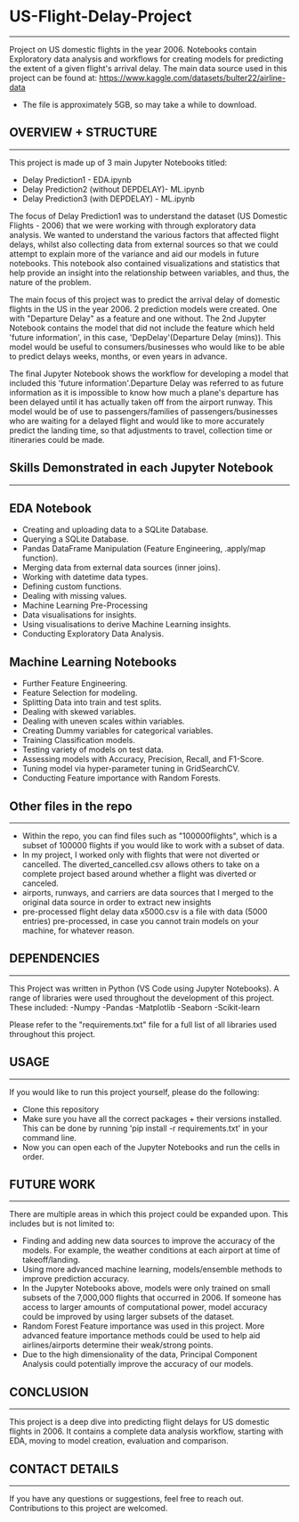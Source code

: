# US-Flight-Delay-Project
---
Project on US domestic flights in the year 2006. Notebooks contain Exploratory data analysis and workflows for creating models for predicting the extent of a given flight's arrival delay.
The main data source used in this project can be found at: https://www.kaggle.com/datasets/bulter22/airline-data
- The file is approximately 5GB, so may take a while to download.

## OVERVIEW + STRUCTURE
---
This project is made up of 3 main Jupyter Notebooks titled:
- Delay Prediction1 - EDA.ipynb
- Delay Prediction2 (without DEPDELAY)- ML.ipynb
- Delay Prediction3 (with DEPDELAY) - ML.ipynb

The focus of Delay Prediction1 was to understand the dataset (US Domestic Flights - 2006) that we were working with through exploratory data analysis. We wanted to understand the various factors that affected flight delays, whilst also collecting data from external sources so that we could attempt to explain more of the variance and aid our models in future notebooks. This notebook also contained visualizations and statistics that help provide an insight into the relationship between variables, and thus, the nature of the problem.

The main focus of this project was to predict the arrival delay of domestic flights in the US in the year 2006. 2 prediction models were created. One with "Departure Delay" as a feature and one without. The 2nd Jupyter Notebook contains the model that did not include the feature which held 'future information', in this case, 'DepDelay'(Departure Delay (mins)). This model would be useful to consumers/businesses who would like to be able to predict delays weeks, months, or even years in advance.

The final Jupyter Notebook shows the workflow for developing a model that included this 'future information'.Departure Delay was referred to as future information as it is impossible to know how much a plane's departure has been delayed until it has actually taken off from the airport runway. This model would be of use to passengers/families of passengers/businesses who are waiting for a delayed flight and would like to more accurately predict the landing time, so that adjustments to travel, collection time or itineraries could be made.

## Skills Demonstrated in each Jupyter Notebook
---

## EDA Notebook
- Creating and uploading data to a SQLite Database.
- Querying a SQLite Database.
- Pandas DataFrame Manipulation (Feature Engineering, .apply/map function).
- Merging data from external data sources (inner joins).
- Working with datetime data types.
- Defining custom functions.
- Dealing with missing values.
- Machine Learning Pre-Processing
- Data visualisations for insights.
- Using visualisations to derive Machine Learning insights.
- Conducting Exploratory Data Analysis.
  
## Machine Learning Notebooks 
- Further Feature Engineering.
- Feature Selection for modeling.
- Splitting Data into train and test splits.
- Dealing with skewed variables.
- Dealing with uneven scales within variables.
- Creating Dummy variables for categorical variables.
- Training Classification models.
- Testing  variety of models on test data.
- Assessing models with Accuracy, Precision, Recall, and F1-Score.
- Tuning model via hyper-parameter tuning in GridSearchCV.
- Conducting Feature importance with Random Forests.


## Other files in the repo
---
- Within the repo, you can find files such as "100000flights", which is a subset of 100000 flights if you would like to work with a subset of data.
- In my project, I worked only with flights that were not diverted or cancelled. The diverted_cancelled.csv allows others to take on a complete project based around whether a flight was diverted or canceled.
- airports, runways, and carriers are data sources that I merged to the original data source in order to extract new insights
- pre-processed flight delay data x5000.csv is a file with data (5000 entries) pre-processed, in case you cannot train models on your machine, for whatever reason.

## DEPENDENCIES
---
This Project was written in Python (VS Code using Jupyter Notebooks). A range of libraries were used throughout the development of this project. These included:
-Numpy
-Pandas
-Matplotlib
-Seaborn
-Scikit-learn

Please refer to the "requirements.txt" file for a full list of all libraries used throughout this project.

## USAGE
---
If you would like to run this project yourself, please do the following:
- Clone this repository
- Make sure you have all the correct packages + their versions installed. This can be done by running 'pip install -r requirements.txt' in your command line.
- Now you can open each of the Jupyter Notebooks and run the cells in order.

## FUTURE WORK
---
There are multiple areas in which this project could be expanded upon. This includes but is not limited to:
- Finding and adding new data sources to improve the accuracy of the models. For example, the weather conditions at each airport at time of takeoff/landing.
- Using more advanced machine learning, models/ensemble methods to improve prediction accuracy.
- In the Jupyter Notebooks above, models were only trained on small subsets of the 7,000,000 flights that occurred in 2006. If someone has access to larger amounts of computational power, model accuracy could be improved by using larger subsets of the dataset.
- Random Forest Feature importance was used in this project. More advanced feature importance methods could be used to help aid airlines/airports determine their weak/strong points.
- Due to the high dimensionality of the data, Principal Component Analysis could potentially improve the accuracy of our models.

## CONCLUSION
---
This project is a deep dive into predicting flight delays for US domestic flights in 2006. It contains a complete data analysis workflow, starting with EDA, moving to model creation, evaluation and comparison.

## CONTACT DETAILS
---
If you have any questions or suggestions, feel free to reach out. Contributions to this project are welcomed.


